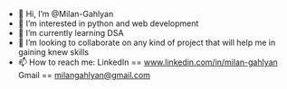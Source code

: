 - 👋 Hi, I’m @Milan-Gahlyan
- 👀 I’m interested in python and web development
- 🌱 I’m currently learning DSA
- 💞️ I’m looking to collaborate on any kind of project that will help me in gaining knew skills
- 📫 How to reach me: LinkedIn == www.linkedin.com/in/milan-gahlyan  
                         Gmail == milangahlyan@gmail.com              
<!---
Milan-Gahlyan/Milan-Gahlyan is a ✨ special ✨ repository because its `README.md` (this file) appears on your GitHub profile.
You can click the Preview link to take a look at your changes.
--->
